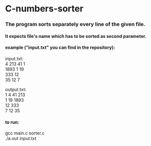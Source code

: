 # C-numbers-sorter
<h3>
  The program sorts separately every line of the given file.
</h3>
<h4>
  It expects file's name which has to be sorted as second parameter.
</h4>

<div>
  <h4>
    example ("input.txt" you can find in the repository):
  </h4>
  <p>
    input.txt:<br/>
    4 213 41 1<br/>
    1893 1 19<br/>
    333 12<br/>
    35 12 7<br/>
  </p>
  <p>
    output.txt:<br/>
    1 4 41 213<br/>
    1 19 1893<br/> 
    12 333<br/>
    7 12 35<br/>
  </p>
</div>

<h4>
  to run:
</h4>
<p>
  gcc main.c sorter.c<br/>
  ./a.out input.txt<br/>
</p>

